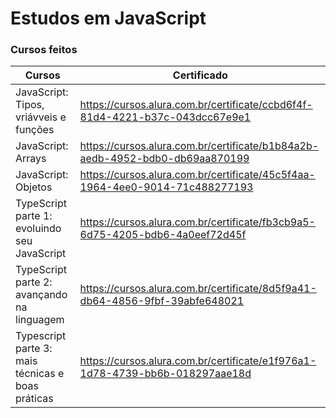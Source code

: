 # Estudos em JavaScript

### Cursos feitos
| Cursos            | Certificado                                                      |
| ----------------- | ---------------------------------------------------------------- |
| JavaScript: Tipos, vriávveis e funções       | https://cursos.alura.com.br/certificate/ccbd6f4f-81d4-4221-b37c-043dcc67e9e1 |
| JavaScript: Arrays  | https://cursos.alura.com.br/certificate/b1b84a2b-aedb-4952-bdb0-db69aa870199 |
| JavaScript: Objetos | https://cursos.alura.com.br/certificate/45c5f4aa-1964-4ee0-9014-71c488277193 |
| TypeScript parte 1: evoluindo seu JavaScript | https://cursos.alura.com.br/certificate/fb3cb9a5-6d75-4205-bdb6-4a0eef72d45f |
| TypeScript parte 2: avançando na linguagem | https://cursos.alura.com.br/certificate/8d5f9a41-db64-4856-9fbf-39abfe648021 |
| Typescript parte 3: mais técnicas e boas práticas | https://cursos.alura.com.br/certificate/e1f976a1-1d78-4739-bb6b-018297aae18d |



